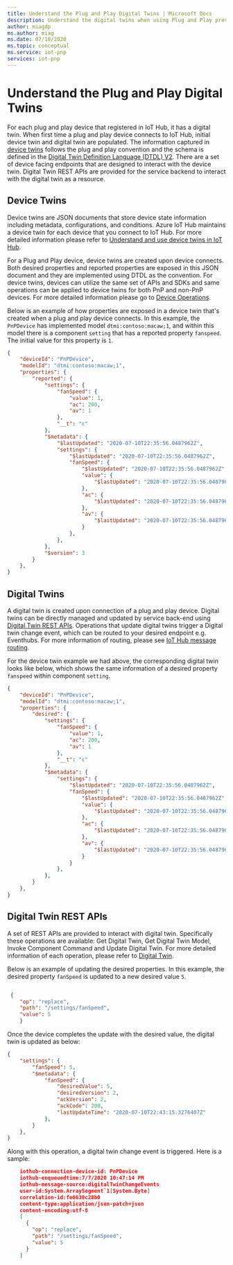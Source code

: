```yaml
---
title: Understand the Plug and Play Digital Twins | Microsoft Docs
description: Understand the digital twins when using Plug and Play preview
author: miagdp
ms.author: miag
ms.date: 07/10/2020
ms.topic: conceptual
ms.service: iot-pnp
services: iot-pnp
---
```


# Understand the Plug and Play Digital Twins

For each plug and play device that registered in IoT Hub, it has a digital twin. When first time a plug and play device connects to IoT Hub, initial device twin and digital twin are populated. The information captured in [device twins](https://docs.microsoft.com/en-us/azure/iot-hub/iot-hub-devguide-device-twins) follows the plug and play convention and the schema is defined in the [Digital Twin Definition Language (DTDL) V2](https://github.com/Azure/opendigitaltwins-dtdl). There are a set of device facing endpoints that are designed to interact with the device twin. Digital Twin REST APIs are provided for the service backend to interact with the digital twin as a resource. 

## Device Twins
Device twins are JSON documents that store device state information including metadata, configurations, and conditions. Azure IoT Hub maintains a device twin for each device that you connect to IoT Hub. For more detailed information please refer to [Understand and use device twins in IoT Hub](https://docs.microsoft.com/en-us/azure/iot-hub/iot-hub-devguide-device-twins#device-operations).

For a Plug and Play device, device twins are created upon device connects. Both desired properties and reported properties are exposed in this JSON document and they are implemented using DTDL as the convention. For device twins, devices can utilize the same set of APIs and SDKs and same operations can be applied to device twins for both PnP and non-PnP devices. For more detailed information please go to [Device Operations](https://docs.microsoft.com/en-us/azure/iot-hub/iot-hub-devguide-device-twins#device-operations).

Below is an example of how properties are exposed in a device twin that's created when a plug and play device connects. In this example, the ``PnPDevice`` has implemented model ``dtmi:contoso:macaw;1``, and within this model there is a component ``setting`` that has a reported property ``fanspeed``. The initial value for this property is ``1``.

```json
{
    "deviceId": "PnPDevice",
    "modelId": "dtmi:contoso:macaw;1",
    "properties": {
        "reported": {
            "settings": {
                "fanSpeed": {
                    "value": 1,
                    "ac": 200,
                    "av": 1
                },
                "__t": "c"
            },
            "$metadata": {
                "$lastUpdated": "2020-07-10T22:35:56.0487962Z",           
                "settings": {
                    "$lastUpdated": "2020-07-10T22:35:56.0487962Z",
                    "fanSpeed": {
                        "$lastUpdated": "2020-07-10T22:35:56.0487962Z",
                        "value": {
                            "$lastUpdated": "2020-07-10T22:35:56.0487962Z"
                        },
                        "ac": {
                            "$lastUpdated": "2020-07-10T22:35:56.0487962Z"
                        },
                        "av": {
                            "$lastUpdated": "2020-07-10T22:35:56.0487962Z"
                        }
                    },
                },
            },
            "$version": 3
        }
    },
}
```


## Digital Twins
A digital twin is created upon connection of a plug and play device. Digital twins can be directly managed and updated by service back-end using [Digital Twin REST APIs](https://review.docs.microsoft.com/en-us/rest/api/iothub/service/digitaltwin?branch=iothubser). Operations that update digital twins trigger a Digital twin change event, which can be routed to your desired endpoint e.g. Eventhubs. For more information of routing, please see [IoT Hub message routing](https://docs.microsoft.com/en-us/azure/iot-hub/iot-hub-devguide-messages-d2c).

For the device twin example we had above, the corresponding digital twin looks like below, which shows the same information of a desired property ``fanspeed`` within component ``setting``.

```json
{
    "deviceId": "PnPDevice",
    "modelId": "dtmi:contoso:macaw;1",
    "properties": {
        "desired": {
            "settings": {
                "fanSpeed": {
                    "value": 1,
                    "ac": 200,
                    "av": 1
                },
                "__t": "c"
            },
            "$metadata": {
                "settings": {
                    "$lastUpdated": "2020-07-10T22:35:56.0487962Z",
                    "fanSpeed": {
                        "$lastUpdated": "2020-07-10T22:35:56.0487962Z",
                        "value": {
                            "$lastUpdated": "2020-07-10T22:35:56.0487962Z"
                        },
                        "ac": {
                            "$lastUpdated": "2020-07-10T22:35:56.0487962Z"
                        },
                        "av": {
                            "$lastUpdated": "2020-07-10T22:35:56.0487962Z"
                        }
                    }
                },
            },
        }
    },
}
```




## Digital Twin REST APIs
A set of REST APIs are provided to interact with digital twin. Specifically these operations are available: Get Digital Twin, Get Digital Twin Model, Invoke Component Command and Update Digital Twin. For more detailed information of each operation, please refer to [Digital Twin](https://review.docs.microsoft.com/en-us/rest/api/iothub/service/digitaltwin?branch=iothubser).

Below is an example of updating the desired properties. In this example, the desired property ``fanSpeed`` is updated to a new desired value ``5``.

```json 

 {
    "op": "replace",
    "path": "/settings/fanSpeed",
    "value": 5
    }
```
Once the device completes the update with the desired value, the digital twin is updated as below:


```json
{    
    "settings": {
        "fanSpeed": 5,
        "$metadata": {
            "fanSpeed": {
                "desiredValue": 5,
                "desiredVersion": 2,
                "ackVersion": 2,
                "ackCode": 200,
                "lastUpdateTime": "2020-07-10T22:43:15.3276407Z"
            },
        }
    },
}
```

Along with this operation, a digital twin change event is triggered. Here is a sample:

```json
    iothub-connection-device-id: PnPDevice
    iothub-enqueuedtime:7/7/2020 10:47:14 PM
    iothub-message-source:digitalTwinChangeEvents
    user-id:System.ArraySegment`1[System.Byte]
    correlation-id:fe0630c28b0
    content-type:application/json-patch+json
    content-encoding:utf-8
    [
      {
        "op": "replace",
        "path": "/settings/fanSpeed",
        "value": 5
      }
    ]
```




